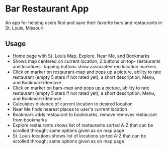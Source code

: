 # Bar Restaurant App
An app for helping users find and save their favorite bars and restaurants in St. Louis, Missouri. 

## Usage
* Home page with St. Louis Map, Explore, Near Me, and Bookmarks
* Shows map centered on current location, 2 buttons on top- restaurants and locations- tapping buttons show associated red location markers
* Click on marker on restaurant-map and pops up a picture, ability to rate restaurant (empty 5 stars if not rated yet), a short description, Menu, and Bookmark/Remove
* Click on marker on bars-map and pops up a picture, ability to rate restaurant (empty 5 stars if not rated yet), a short description, Menu, and Bookmark/Remove
* Calculates distance of current location to desired location
* Near Me finds nearest places to user's current location
* Bookmark adds restaurant to bookmarks, remove removes restaurant from bookmarks
* Explore restaurants shows list of restaurants sorted A-Z that can be scrolled through; same options given as on map page
* St. Louis locations shows list of locations sorted A-Z that can be scrolled through; same options given as on map page
